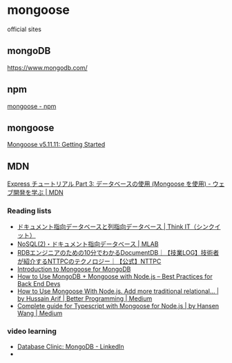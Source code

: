 # mongoose

official sites

## mongoDB

https://www.mongodb.com/

## npm

[mongoose - npm](https://www.npmjs.com/package/mongoose)

## mongoose

[Mongoose v5.11.11: Getting Started](https://mongoosejs.com/docs/#)

## MDN

[Express チュートリアル Part 3: データベースの使用 (Mongoose を使用) - ウェブ開発を学ぶ \| MDN](https://developer.mozilla.org/ja/docs/Learn/Server-side/Express_Nodejs/mongoose)

### Reading lists

- [ドキュメント指向データベースと列指向データベース \| Think IT（シンクイット）](https://thinkit.co.jp/story/2010/10/15/1798)
- [NoSQL(2)・ドキュメント指向データベース \| MLAB](https://mukai-lab.info/pages/classes/database/chapter13/)
- [RDBエンジニアのための10分でわかるDocumentDB｜【技業LOG】技術者が紹介するNTTPCのテクノロジー｜【公式】NTTPC](https://www.nttpc.co.jp/technology/documentdb.html)
- [Introduction to Mongoose for MongoDB](https://www.freecodecamp.org/news/introduction-to-mongoose-for-mongodb-d2a7aa593c57/)
- [How to Use MongoDB + Mongoose with Node.js – Best Practices for Back End Devs](https://www.freecodecamp.org/news/mongodb-mongoose-node-tutorial/)
- [How to Use Mongoose With Node.js. Add more traditional relational… \| by Hussain Arif | Better Programming | Medium](https://medium.com/better-programming/how-to-use-mongoose-with-node-js-913a8073b29c)
- [Complete guide for Typescript with Mongoose for Node.js \| by Hansen Wang | Medium](https://medium.com/@agentwhs/complete-guide-for-typescript-for-mongoose-for-node-js-8cc0a7e470c1)

### video learning

- [Database Clinic: MongoDB - LinkedIn](https://www.linkedin.com/learning-login/share?forceAccount=false&redirect=https%3A%2F%2Fwww.linkedin.com%2Flearning%2Fdatabase-clinic-mongodb%3Ftrk%3Dshare_ent_url%26shareId%3Dd56b0d85-8596-44d2-b045-7bc86534f48c&account=35392996)
- 
